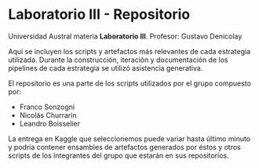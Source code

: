 # Laboratorio III - Repositorio

Universidad Austral
materia **Laboratorio III**. 
Profesor: Gustavo Denicolay

Aquí se incluyen los scripts y artefactos más relevantes de cada estrategia utilizada. Durante la construcción, iteración y documentación de los pipelines de cada estrategia se utilizó asistencia generativa.

El repositorio es una parte de los scripts utilizados por el grupo compuesto por:

- Franco Sonzogni
- Nicolás Churrarin
- Leandro Boisselier

La entrega en Kaggle que seleccionemos puede variar hasta último minuto y podría contener ensambles de artefactos generados por éstos y otros scripts de los integrantes del grupo que estarán en sus repositorios.
